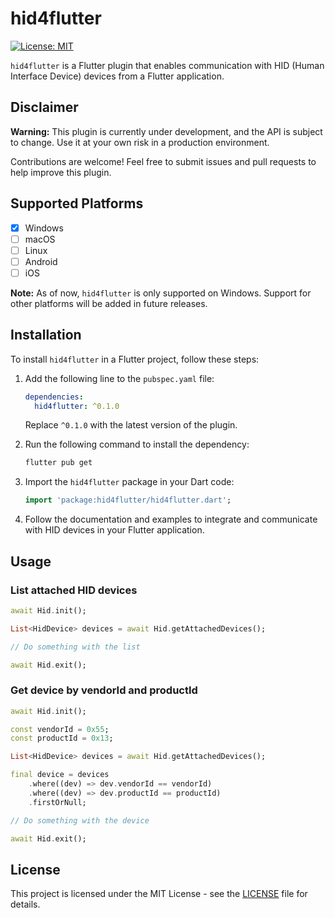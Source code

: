 # hid4flutter

[![License: MIT](https://img.shields.io/badge/License-MIT-purple.svg)](https://opensource.org/licenses/MIT)

`hid4flutter` is a Flutter plugin that enables communication with HID (Human Interface Device) devices from a Flutter application. 

## Disclaimer

**Warning:** This plugin is currently under development, and the API is subject to change. Use it at your own risk in a production environment.

Contributions are welcome! Feel free to submit issues and pull requests to help improve this plugin.

## Supported Platforms

- [x] Windows
- [ ] macOS
- [ ] Linux
- [ ] Android
- [ ] iOS

**Note:** As of now, `hid4flutter` is only supported on Windows. Support for other platforms will be added in future releases.

## Installation

To install `hid4flutter` in a Flutter project, follow these steps:

1. Add the following line to the `pubspec.yaml` file:

    ```yaml
    dependencies:
      hid4flutter: ^0.1.0
    ```

    Replace `^0.1.0` with the latest version of the plugin.

2. Run the following command to install the dependency:

    ```bash
    flutter pub get
    ```

3. Import the `hid4flutter` package in your Dart code:

    ```dart
    import 'package:hid4flutter/hid4flutter.dart';
    ```

4. Follow the documentation and examples to integrate and communicate with HID devices in your Flutter application.

## Usage

### List attached HID devices

```dart
await Hid.init();

List<HidDevice> devices = await Hid.getAttachedDevices();

// Do something with the list

await Hid.exit();
```

### Get device by vendorId and productId

```dart
await Hid.init();

const vendorId = 0x55;
const productId = 0x13;

List<HidDevice> devices = await Hid.getAttachedDevices();

final device = devices
    .where((dev) => dev.vendorId == vendorId)
    .where((dev) => dev.productId == productId)
    .firstOrNull;

// Do something with the device

await Hid.exit();
```

## License

This project is licensed under the MIT License - see the [LICENSE](LICENSE) file for details.